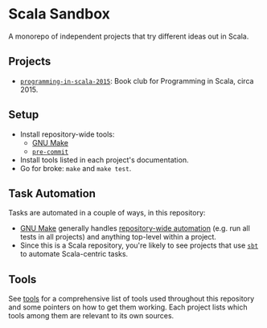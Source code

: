 # Scala Sandbox

A monorepo of independent projects that try different ideas out in Scala.

## Projects

- [`programming-in-scala-2015`](./programming-in-scala-2015/README.md): Book club for Programming in
  Scala, circa 2015.

## Setup

- Install repository-wide tools:
  - [GNU Make](./doc/tools.md#gnu-make)
  - [`pre-commit`](./doc/tools.md#pre-commit)
- Install tools listed in each project's documentation.
- Go for broke: `make` and `make test`.

## Task Automation

Tasks are automated in a couple of ways, in this repository:

- [GNU Make](./doc/tools.md#gnu-make) generally handles [repository-wide
  automation](./doc/task-automation-gnu-make.md) (e.g. run all tests in all projects) and anything
  top-level within a project.
- Since this is a Scala repository, you're likely to see projects that use
  [`sbt`](./doc/tools.md#simple-build-tool-sbt) to automate Scala-centric tasks.

## Tools

See [tools](./doc/tools.md) for a comprehensive list of tools used throughout this repository and
some pointers on how to get them working.  Each project lists which tools among them are relevant to
its own sources.
